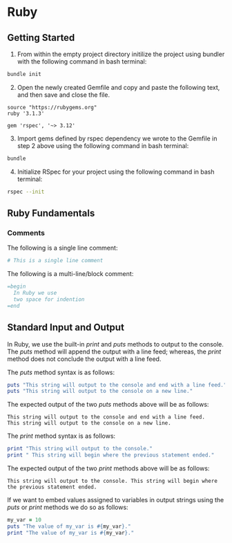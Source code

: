 # Ruby

## Getting Started

1. From within the empty project directory initilize the project using bundler with the following command in bash terminal:

```bash
bundle init
```

2. Open the newly created Gemfile and copy and paste the following text, and then save and close the file.

```text
source "https://rubygems.org"
ruby '3.1.3'

gem 'rspec', '~> 3.12'
```

3. Import gems defined by rspec dependency we wrote to the Gemfile in step 2 above using the following command in bash terminal:

```bash
bundle
```

4. Initialize RSpec for your project using the following command in bash terminal:

```bash
rspec --init
```

## Ruby Fundamentals

### Comments

The following is a single line comment:

```ruby
# This is a single line comment
```

The following is a multi-line/block comment:

```ruby
=begin
  In Ruby we use
  two space for indention
=end
```

## Standard Input and Output

In Ruby, we use the built-in *print* and *puts* methods to output to the console. The *puts* method will append the output with a line feed; whereas, the *print* method does not conclude the output with a line feed.

The *puts* method syntax is as follows:

```ruby
puts "This string will output to the console and end with a line feed."
puts "This string will output to the console on a new line."
```

The expected output of the two *puts* methods above will be as follows:

```text
This string will output to the console and end with a line feed.
This string will output to the console on a new line.
```

The *print* method syntax is as follows:

```ruby
print "This string will output to the console."
print " This string will begin where the previous statement ended."
```

The expected output of the two *print* methods above will be as follows:

```text
This string will output to the console. This string will begin where the previous statement ended.
```

If we want to embed values assigned to variables in output strings using the *puts* or *print* methods we do so as follows:

```ruby
my_var = 10
puts "The value of my_var is #{my_var}."
print "The value of my_var is #{my_var}."
```
